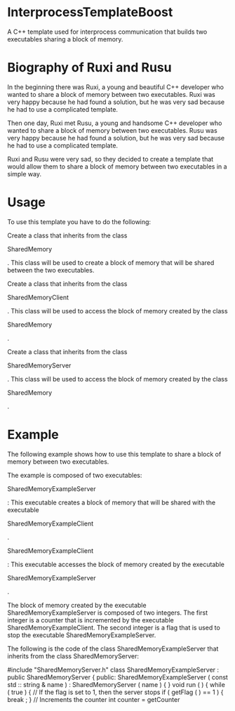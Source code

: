 # InterprocessTemplateBoost

A C++ template used for interprocess communication that builds two executables sharing a block of memory.

# Biography of Ruxi and Rusu

In the beginning there was Ruxi, a young and beautiful C++ developer who wanted to share a block of memory between two executables. Ruxi was very happy because he had found a solution, but he was very sad because he had to use a complicated template.

Then one day, Ruxi met Rusu, a young and handsome C++ developer who wanted to share a block of memory between two executables. Rusu was very happy because he had found a solution, but he was very sad because he had to use a complicated template.

Ruxi and Rusu were very sad, so they decided to create a template that would allow them to share a block of memory between two executables in a simple way.

# Usage

To use this template you have to do the following:

Create a class that inherits from the class

SharedMemory

. This class will be used to create a block of memory that will be shared between the two executables.

Create a class that inherits from the class

SharedMemoryClient

. This class will be used to access the block of memory created by the class

SharedMemory

.

Create a class that inherits from the class

SharedMemoryServer

. This class will be used to access the block of memory created by the class

SharedMemory

.

# Example

The following example shows how to use this template to share a block of memory between two executables.

The example is composed of two executables:

SharedMemoryExampleServer

: This executable creates a block of memory that will be shared with the executable

SharedMemoryExampleClient

.

SharedMemoryExampleClient

: This executable accesses the block of memory created by the executable

SharedMemoryExampleServer

.

The block of memory created by the executable SharedMemoryExampleServer is composed of two integers. The first integer is a counter that is incremented by the executable SharedMemoryExampleClient. The second integer is a flag that is used to stop the executable SharedMemoryExampleServer.

The following is the code of the class SharedMemoryExampleServer that inherits from the class SharedMemoryServer:

#include "SharedMemoryServer.h" class SharedMemoryExampleServer : public SharedMemoryServer { public: SharedMemoryExampleServer ( const std :: string & name ) : SharedMemoryServer ( name ) { } void run ( ) { while ( true ) { // If the flag is set to 1, then the server stops if ( getFlag ( ) == 1 ) { break ; } // Increments the counter int counter = getCounter